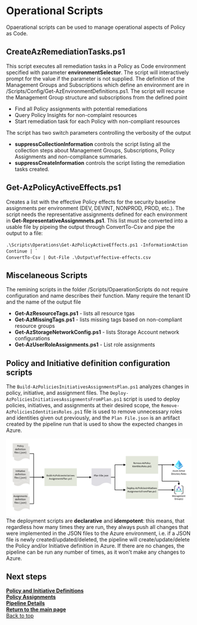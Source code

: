 # Operational Scripts

Opaerational scripts can be used to manage operational aspects of Policy as Code.

## CreateAzRemediationTasks.ps1

This script executes all remediation tasks in a Policy as Code environment specified with parameter **environmentSelector**. The script will interactively prompt for the value if the parameter is not supplied. The definition of the Management Groups and Subscriptions which define an environment are in /Scripts/Config/Get-AzEnvironmentDefinitions.ps1. The script will recurse the Management Group structure and subscriptions from the defined point

* Find all Policy assignments with potential remediations
* Query Policy Insights for non-complaint resources
* Start remediation task for each Policy with non-compliant resources

The script has two switch parameters controlling the verbosity of the output

* **suppressCollectionInformation** controls  the script listing all the collection steps about Management Groups, Subscriptions, Policy Assignments and non-compliance summaries.
* **suppressCreateInformation** controls the script listing the remediation tasks created.

## Get-AzPolicyActiveEffects.ps1

Creates a list with the effective Policy effects for the security baseline assignments per environment (DEV, DEVINT, NONPROD, PROD, etc.). The script needs the representative assignments defined for each environment in **<nobr>Get-RepresentativeAssignmnets.ps1</nobr>**. This list must be converted into a usable file by pipeing the output through ConvertTo-Csv and pipe the output to a file:

``.\Scripts\Operations\Get-AzPolicyActiveEffects.ps1 -InformationAction Continue | ` `` <br>``ConvertTo-Csv | Out-File .\Output\effective-effects.csv``

## Miscelaneous Scripts

The remining scripts in the folder /Scripts/OpaerationScripts do not require configuration and name describes their function. Many require the tenant ID and the name of the output file

* **Get-AzResourceTags.ps1** - lists all resource tgas
* **Get-AzMissingTags.ps1** - lists missing tags based on non-compliant resource groups
* **Get-AzStorageNetworkConfig.ps1** - lists Storage Account network configurations
* **Get-AzUserRoleAssignments.ps1** - List role assignments

## Policy and Initiative definition configuration scripts

The `Build-AzPoliciesInitiativesAssignmentsPlan.ps1` analyzes changes in policy, initiative, and assignment files. The  `Deploy-AzPoliciesInitiativesAssignmentsFromPlan.ps1` script is used to deploy policies, initiatives, and assignments at their desired scope, the `Remove-AzPoliciesIdentitiesRoles.ps1` file is used to remove unnecessary roles and identities given out previously, and the `Plan File.json` is an artifact created by the pipeline run that is used to show the expected changes in Azure.

![image.png](https://github.com/Azure/enterprise-azure-policy-as-code/blob/main/Docs/Images/FileProcessing.PNG)
The deployment scripts are **declarative** and **idempotent**: this means, that regardless how many times they are run, they always push all changes that were implemented in the JSON files to the Azure environment, i.e. if a JSON file is newly created/updated/deleted, the pipeline will create/update/delete the Policy and/or Initiative definition in Azure. If there are no changes, the pipeline can be run any number of times, as it won't make any changes to Azure.

## Next steps

**[Policy and Initiative Definitions](Definitions.md)** <br/>
**[Policy Assignments](Assignments.md)** <br/>
**[Pipeline Details](Pipeline.md)** <br/>
**[Return to the main page](../README.md)** <br/>
<a href="#top">Back to top</a>


